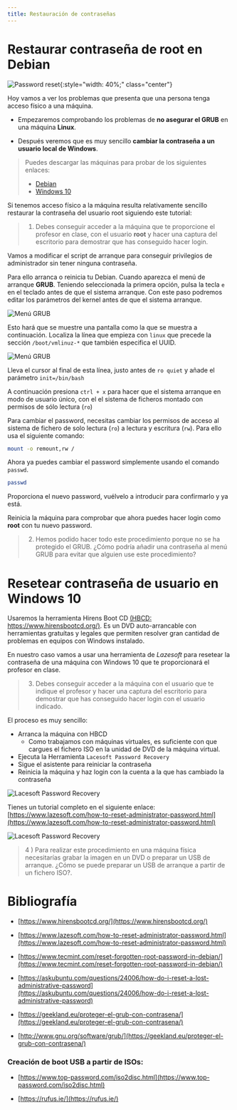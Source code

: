 ```yaml
---
title: Restauración de contraseñas
---
```



<!--
Esta práctica se debe acompañar de dos máquinas virutales:

Una debian 10 con un password en root seguro
Una con Windows 10 con un usuario que sea administrador seguro
 * En mi caso el usuario es fperez

En cada página se pondrá un fondo de pantalla distinto en los usuarios objetivo para asegurar que el reseteo de password ha sido realizado satisfactoriamente. 

PWD máquinas: gatoperro1
-->
# Restaurar contraseña de root en Debian


![Password reset](../img/resetPass/rst_passwd.png){:style="width: 40%;" class="center"}


Hoy vamos a ver los problemas que presenta que una persona tenga acceso físico a una máquina.

* Empezaremos comprobando los problemas de **no asegurar el GRUB** en una máquina **Linux**.

* Después veremos que es muy sencillo **cambiar la contraseña a un usuario local de Windows**.


> Puedes descargar las máquinas para probar de los siguientes enlaces:
> 
> - [Debian](https://drive.google.com/file/d/1Ug51cI5QU_JRXc5AYDtzopPzgialnQ-m/view?usp=drive_link)
> - [Windows 10](https://drive.google.com/file/d/154_79tj0vYpHCziFwr08BgwjeX9F2V1R/view?usp=sharing)
> 


Si tenemos acceso físico a la máquina resulta relativamente sencillo restaurar la contraseña del usuario root siguiendo este tutorial:

> 1) Debes conseguir acceder a la máquina que te proporcione el profesor en clase, con el usuario **root** y hacer una captura del escritorio para demostrar que has conseguido hacer login. 

Vamos a modificar el script de arranque para conseguir privilegios de administrador sin tener ninguna contraseña.

Para ello arranca o reinicia tu Debian. Cuando aparezca el menú de arranque **GRUB**. Teniendo seleccionada la primera opción, pulsa la tecla `e` en el teclado antes de que el sistema arranque. Con este paso podremos editar los parámetros del kernel antes de que el sistema arranque.

![Menú GRUB](../img/resetPass/deb10_grub.jpg)

Esto hará que se muestre una pantalla como la que se muestra a continuación. Localiza la línea que empieza con  `linux` que precede la sección `/boot/vmlinuz-*` que también especifica el UUID.

![Menú GRUB](../img/resetPass/deb10_grup_kernel_params.jpg)

Lleva el cursor al final de esta línea, justo antes de `ro quiet` y añade el parámetro `init=/bin/bash`

A continuación presiona `ctrl + x` para hacer que el sistema arranque en modo de usuario único, con el el sistema de ficheros montado con permisos de sólo lectura (`ro`)

Para cambiar el password, necesitas cambiar los permisos de acceso al sistema de fichero de solo lectura (`ro`) a lectura y escritura (`rw`). Para ello usa el siguiente comando:

```sh
mount -o remount,rw /
```

Ahora ya puedes cambiar el password simplemente usando el comando `passwd`. 

```sh
passwd
```

Proporciona el nuevo password, vuélvelo a introducir para confirmarlo y ya está.

Reinicia la máquina para comprobar que ahora puedes hacer login como **root** con tu nuevo password.

> 2) Hemos podido hacer todo este procedimiento porque no se ha protegido el GRUB. ¿Cómo podría añadir una contraseña al menú GRUB para evitar que alguien use este procedimiento?

# Resetear contraseña de usuario en Windows 10

Usaremos la herramienta Hirens Boot CD [(HBCD: https://www.hirensbootcd.org/)](https://www.hirensbootcd.org/). Es un DVD auto-arrancable con herramientas gratuítas y legales que permiten resolver gran cantidad de problemas en equipos con Windows instalado.

En nuestro caso vamos a usar una herramienta de *Lazesoft* para resetear la contraseña de una máquina con Windows 10 que te proporcionará el profesor en clase. 

> 3) Debes conseguir acceder a la máquina con el usuario que te indique el profesor y hacer una captura del escritorio para demostrar que has conseguido hacer login con el usuario indicado. 

El proceso es muy sencillo:

* Arranca la máquina con HBCD
	* Como trabajamos con máquinas virtuales, es suficiente con que cargues el fichero ISO en la unidad de DVD de la máquina virtual. 
* Ejecuta la Herramienta `Lacesoft Password Recovery`
* Sigue el asistente para reiniciar la contraseña
* Reinicia la máquina y haz login con la cuenta a la que has cambiado la contraseña 

![Lacesoft Password Recovery](../img/resetPass/HBCD_lacesoft.png)

Tienes un tutorial completo en el siguiente enlace: [https://www.lazesoft.com/how-to-reset-administrator-password.html](https://www.lazesoft.com/how-to-reset-administrator-password.html)

![Lacesoft Password Recovery](../img/resetPass/HBCD_user_reset.png)

> 4 ) Para realizar este procedimiento en una máquina física necesitarías grabar la imagen en un DVD o preparar un USB de arranque. ¿Cómo se puede preparar un USB de arranque a partir de un fichero ISO?.


# Bibliografía

- [https://www.hirensbootcd.org/](https://www.hirensbootcd.org/)

- [https://www.lazesoft.com/how-to-reset-administrator-password.html](https://www.lazesoft.com/how-to-reset-administrator-password.html)

- [https://www.tecmint.com/reset-forgotten-root-password-in-debian/](https://www.tecmint.com/reset-forgotten-root-password-in-debian/)

- [https://askubuntu.com/questions/24006/how-do-i-reset-a-lost-administrative-password](https://askubuntu.com/questions/24006/how-do-i-reset-a-lost-administrative-password)

- [https://geekland.eu/proteger-el-grub-con-contrasena/](https://geekland.eu/proteger-el-grub-con-contrasena/)

- [http://www.gnu.org/software/grub/](https://geekland.eu/proteger-el-grub-con-contrasena/)

### Creación de boot USB a partir de ISOs: 

- [https://www.top-password.com/iso2disc.html](https://www.top-password.com/iso2disc.html)

- [https://rufus.ie/](https://rufus.ie/)

